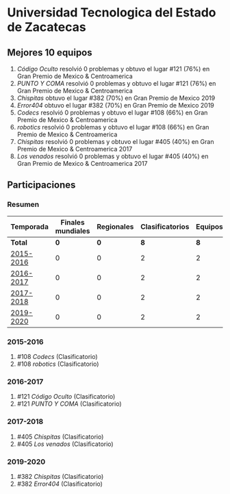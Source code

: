 ---
---

# Universidad Tecnologica del Estado de Zacatecas

## Mejores 10 equipos

1. _Código Oculto_ resolvió 0 problemas y obtuvo el lugar #121 (76%) en Gran Premio de Mexico & Centroamerica
1. _PUNTO Y COMA_ resolvió 0 problemas y obtuvo el lugar #121 (76%) en Gran Premio de Mexico & Centroamerica
1. _Chispitas_ obtuvo el lugar #382 (70%) en Gran Premio de Mexico 2019
1. _Error404_ obtuvo el lugar #382 (70%) en Gran Premio de Mexico 2019
1. _Codecs_ resolvió 0 problemas y obtuvo el lugar #108 (66%) en Gran Premio de Mexico & Centroamerica
1. _robotics_ resolvió 0 problemas y obtuvo el lugar #108 (66%) en Gran Premio de Mexico & Centroamerica
1. _Chispitas_ resolvió 0 problemas y obtuvo el lugar #405 (40%) en Gran Premio de Mexico & Centroamerica 2017
1. _Los venados_ resolvió 0 problemas y obtuvo el lugar #405 (40%) en Gran Premio de Mexico & Centroamerica 2017

## Participaciones

### Resumen

| Temporada | Finales mundiales | Regionales | Clasificatorios | Equipos |
| --- | --- | --- | --- | --- |
| **Total** | **0** | **0** | **8** | **8** |
| [2015-2016](#2015-2016) | 0 | 0 | 2 | 2 |
| [2016-2017](#2016-2017) | 0 | 0 | 2 | 2 |
| [2017-2018](#2017-2018) | 0 | 0 | 2 | 2 |
| [2019-2020](#2019-2020) | 0 | 0 | 2 | 2 |

### 2015-2016

1. #108 _Codecs_ (Clasificatorio)
1. #108 _robotics_ (Clasificatorio)

### 2016-2017

1. #121 _Código Oculto_ (Clasificatorio)
1. #121 _PUNTO Y COMA_ (Clasificatorio)

### 2017-2018

1. #405 _Chispitas_ (Clasificatorio)
1. #405 _Los venados_ (Clasificatorio)

### 2019-2020

1. #382 _Chispitas_ (Clasificatorio)
1. #382 _Error404_ (Clasificatorio)



